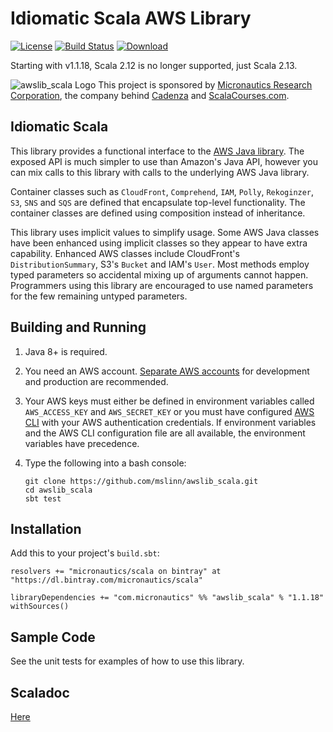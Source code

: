 # Idiomatic Scala AWS Library

[![License](https://img.shields.io/badge/License-Apache%202.0-blue.svg)](https://opensource.org/licenses/Apache-2.0)
[![Build Status](https://travis-ci.org/mslinn/awslib_scala.svg?branch=master)](https://travis-ci.org/mslinn/awslib_scala)
[ ![Download](https://api.bintray.com/packages/micronautics/scala/awslib_scala/images/download.svg) ](https://bintray.com/micronautics/scala/awslib_scala/_latestVersion)

Starting with v1.1.18, Scala 2.12 is no longer supported, just Scala 2.13.

![awslib_scala Logo](https://raw.githubusercontent.com/mslinn/awslib_scala/master/images/awsLib_76x78.png)
This project is sponsored by [Micronautics Research Corporation](https://www.micronauticsresearch.com/),
the company behind [Cadenza](https://www.micronauticsresearch.com/products/cadenza/index.html) and
[ScalaCourses.com](https://www.scalacourses.com).

## Idiomatic Scala
This library provides a functional interface to the [AWS Java library](https://docs.aws.amazon.com/AWSJavaSDK/latest/javadoc/index.html).
The exposed API is much simpler to use than Amazon's Java API,
however you can mix calls to this library with calls to the underlying AWS Java library.

Container classes such as `CloudFront`, `Comprehend`, `IAM`, `Polly`, `Rekoginzer`, `S3`, `SNS` and `SQS` are defined that
encapsulate top-level functionality.
The container classes are defined using composition instead of inheritance.

This library uses implicit values to simplify usage.
Some AWS Java classes have been enhanced using implicit classes so they appear to have extra capability.
Enhanced AWS classes include CloudFront's `DistributionSummary`, S3's `Bucket` and IAM's `User`.
Most methods employ typed parameters so accidental mixing up of arguments cannot happen.
Programmers using this library are encouraged to use named parameters for the few remaining untyped parameters.

## Building and Running

 1. Java 8+ is required.
 
 2. You need an AWS account.
    [Separate AWS accounts](https://docs.aws.amazon.com/awsaccountbilling/latest/aboutv2/consolidated-billing.html)
    for development and production are recommended.
    
 3. Your AWS keys must either be defined in environment variables called `AWS_ACCESS_KEY` and `AWS_SECRET_KEY`
    or you must have configured [AWS CLI](https://aws.amazon.com/cli/) with your AWS authentication credentials.
    If environment variables and the AWS CLI configuration file are all available, the environment variables have precedence.
    
 4. Type the following into a bash console:
    ````
    git clone https://github.com/mslinn/awslib_scala.git
    cd awslib_scala
    sbt test
    ````

## Installation
Add this to your project's `build.sbt`:

    resolvers += "micronautics/scala on bintray" at "https://dl.bintray.com/micronautics/scala"

    libraryDependencies += "com.micronautics" %% "awslib_scala" % "1.1.18" withSources()

## Sample Code
See the unit tests for examples of how to use this library.

## Scaladoc
[Here](http://mslinn.github.io/awslib_scala/latest/api/com/micronautics/aws/index.html)

